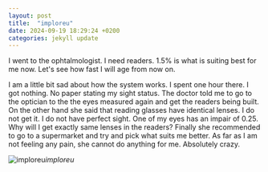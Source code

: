 ```yaml
---
layout: post
title:  "imploreu"
date: 2024-09-19 18:29:24 +0200
categories: jekyll update
---
```


I went to the ophtalmologist. I need readers. 1.5% is what is suiting best for me now. Let's see how fast I will age from now on.   

I am a little bit sad about how the system works. I spent one hour there. I got nothing. No paper stating my sight status. The doctor told me to go to the optician to the the eyes measured again and get the readers being built. On the other hand she said that reading glasses have identical lenses. I do not get it. I do not have perfect sight. One of my eyes has an impair of 0.25. Why will I get exactly same lenses in the readers? Finally she recommended to go to a supermarket and try and pick what suits me better. As far as I am not feeling any pain, she cannot do anything for me. Absolutely crazy.   




![imploreu](https://lh3.googleusercontent.com/pw/AP1GczNQrQkajXV5dXzL26lOYDQtvWUxyyZbhKPiz6BOWncVR08BPf_A4P96XtM3HcmA3hkRw22-QeFOofY72LvvMUtZicjg0iGf5_TjKMdNjQXKnBHTJNU=w0)*imploreu*&nbsp;



[jekyll-docs]: https://jekyllrb.com/docs/home
[jekyll-gh]:   https://github.com/jekyll/jekyll
[jekyll-talk]: https://talk.jekyllrb.com/
